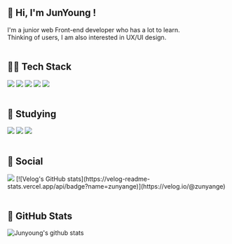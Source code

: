## 👋 Hi, I'm JunYoung !
<div>
I'm a junior web Front-end developer who has a lot to learn.
</div>
<div>
Thinking of users, I am also interested in UX/UI design.
</div>
	
<br />

## 💪🏻 Tech Stack
<div>
  <img src="https://img.shields.io/badge/HTML5-E34F26?style=flat&logo=HTML5&logoColor=white"/>
  <img src="https://img.shields.io/badge/CSS3-1572B6?style=flat&logo=CSS3&logoColor=white"/>
  <img src="https://img.shields.io/badge/Styledcomponents-DB7093?style=flat&logo=styled-components&logoColor=white"/>
  <img src="https://img.shields.io/badge/React-61DAFB?style=flat&logo=React&logoColor=white"/>
  <img src="https://img.shields.io/badge/JavaScript-F7DF1E?style=flat&logo=JavaScript&logoColor=white"/>
</div>

<br />

## 🌱 Studying
<div>
  <img src="https://img.shields.io/badge/Next.js-000000?style=flat&logo=Next.js&logoColor=white"/>
  <img src="https://img.shields.io/badge/Node.js-339933?style=flat&logo=Node.js&logoColor=white"/>
  <img src="https://img.shields.io/badge/TypeScript-3178C6?style=flat&logo=TypeScript&logoColor=white"/>

</div>

<br />

## 💌 Social 

<div>
<a href="mailto:giveyoung530@gmail.com"><img src="https://img.shields.io/badge/Gmail-D14836?style=for-the-badge&logo=gmail&logoColor=white&link=mailto:giveyoung530@gmail.com"/></a>	
[![Velog's GitHub stats](https://velog-readme-stats.vercel.app/api/badge?name=zunyange)](https://velog.io/@zunyange) 
	
</div>
																
<br />
															     
## 🚀 GitHub Stats
![Junyoung's github stats](https://github-readme-stats-five-nu-83.vercel.app/api?username=zunyange&show_icons=true&theme=dracula)


<!--
**zunyange/zunyange** is a ✨ _special_ ✨ repository because its `README.md` (this file) appears on your GitHub profile.

Here are some ideas to get you started:

- 🔭 I’m currently working on ...
- 🌱 I’m currently learning ...
- 👯 I’m looking to collaborate on ...
- 🤔 I’m looking for help with ...
- 💬 Ask me about ...
- 📫 How to reach me: ...
- 😄 Pronouns: ...
- ⚡ Fun fact: ...
-->
